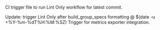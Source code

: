 CI trigger file to run Lint Only workflow for latest commit.

Update: trigger Lint Only after build_group_specs formatting @ $(date -u +%Y-%m-%dT%H:%M:%SZ)
Trigger for metrics exporter integration.
